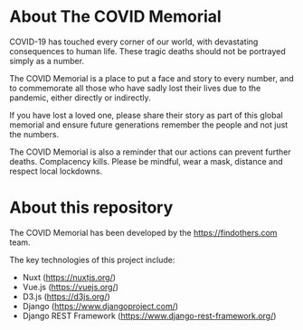 # About The COVID Memorial

COVID-19 has touched every corner of our world, with devastating consequences to human life. These tragic deaths should not be portrayed simply as a number.

The COVID Memorial is a place to put a face and story to every number, and to commemorate all those who have sadly lost their lives due to the pandemic, either directly or indirectly.

If you have lost a loved one, please share their story as part of this global memorial and ensure future generations remember the people and not just the numbers.

The COVID Memorial is also a reminder that our actions can prevent further deaths. Complacency kills. Please be mindful, wear a mask, distance and respect local lockdowns.

# About this repository

The COVID Memorial has been developed by the https://findothers.com team.

The key technologies of this project include:

- Nuxt (https://nuxtjs.org/)
- Vue.js (https://vuejs.org/)
- D3.js (https://d3js.org/)
- Django (https://www.djangoproject.com/)
- Django REST Framework (https://www.django-rest-framework.org/)
